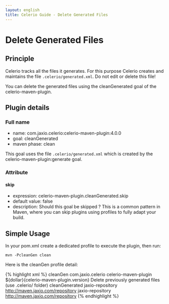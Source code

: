 ```yaml
---
layout: english
title: Celerio Guide - Delete Generated Files
---
```


Delete Generated Files
======================

Principle
---------

Celerio tracks all the files it generates. For this purpose Celerio creates and maintains the file `.celerio/generated.xml`.
Do not edit or delete this file!

You can delete the generated files using the cleanGenerated goal of the celerio-maven-plugin.

Plugin details
--------------

### Full name

* name: com.jaxio.celerio:celerio-maven-plugin:4.0.0
* goal: cleanGenerated
* maven phase: clean

This goal uses the file `.celerio/generated.xml` which is created by the celerio-maven-plugin:generate goal.

### Attribute

#### skip
* expression: celerio-maven-plugin.cleanGenerated.skip
* default value: false
* description: Should this goal be skipped ? This is a common pattern in Maven, 
where you can skip plugins using profiles to fully adapt your build.


Simple Usage
------------

In your pom.xml create a dedicated profile to execute the plugin, then run:

	mvn -PcleanGen clean

Here is the cleanGen profile detail:

{% highlight xml %}
	<profile>
		<!-- ~~~~~~~~~~~~~~~~~~~~~~~~~~~~~~~~ -->
		<!-- Delete code generated by Celerio -->
		<!-- ~~~~~~~~~~~~~~~~~~~~~~~~~~~~~~~~ -->
		<id>cleanGen</id>
		<build>
			<plugins>
				<plugin>
					<groupId>com.jaxio.celerio</groupId>
					<artifactId>celerio-maven-plugin</artifactId>
					<version>${dollar}{celerio-maven-plugin.version}</version>
					<executions>
						<execution>
							<id>Delete previously generated files (use .celerio/ folder)</id>
							<goals>
								<goal>cleanGenerated</goal>
							</goals>
						</execution>
					</executions>
				</plugin>
			</plugins>
		</build>
		<repositories>
			<repository>
				<id>jaxio-repository</id>
				<url>http://maven.jaxio.com/repository</url>
			</repository>
		</repositories>
		<pluginRepositories>
			<pluginRepository>
				<id>jaxio-repository</id>
				<url>http://maven.jaxio.com/repository</url>
			</pluginRepository>
		</pluginRepositories>
	</profile>
{% endhighlight %}


